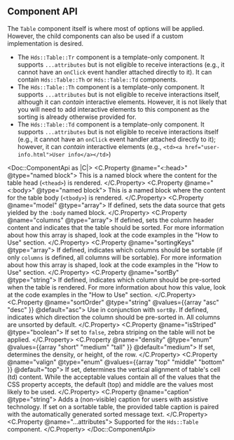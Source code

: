 ## Component API

The `Table` component itself is where most of options will be applied. However, the child components can also be used if a custom implementation is desired.

- The `Hds::Table::Tr` component is a template-only component. It supports `...attributes` but is not eligible to receive interactions (e.g., it cannot have an `onClick` event handler attached directly to it). It can contain `Hds::Table::Th` or `Hds::Table::Td` components.
- The `Hds::Table::Th` component is a template-only component. It supports `...attributes` but is not eligible to receive interactions itself, although it can _contain_ interactive elements. However, it is not likely that you will need to add interactive elements to this component as the sorting is already otherwise provided for.
- The `Hds::Table::Td` component is a template-only component. It supports `...attributes` but is not eligible to receive interactions itself (e.g., it cannot have an `onClick` event handler attached directly to it); however, it can _contain_ interactive elements (e.g., `<td><a href="user-info.html">User info</a></td>`)

<Doc::ComponentApi as |C|>
  <C.Property @name="<:head>" @type="named block">
    This is a named block where the content for the table head (`<thead>`) is rendered.
  </C.Property>
  <C.Property @name="<:body>" @type="named block">
    This is a named block where the content for the table body (`<tbody>`) is rendered.
  </C.Property>
  <C.Property @name="model" @type="array">
    If defined, sets the data source that gets yielded by the `:body` named block.
  </C.Property>
  <C.Property @name="columns" @type="array">
    If defined, sets the column header content and indicates that the table should be sorted. For more information about how this array is shaped, look at the code examples in the "How to Use" section.
  </C.Property>
  <C.Property @name="sortingKeys" @type="array">
    If defined, indicates which columns should be sortable (if only `columns` is defined, all columns will be sortable). For more information about how this array is shaped, look at the code examples in the "How to Use" section.
  </C.Property>
  <C.Property @name="sortBy" @type="string">
    If defined, indicates which column should be pre-sorted when the table is rendered. For more information about how this value, look at the code examples in the "How to Use" section.
  </C.Property>
  <C.Property @name="sortOrder" @type="string" @values={{array "asc" "desc" }} @default="asc">
    Use in conjunction with `sortBy`. If defined, indicates which direction the column should be pre-sorted in. All columns are unsorted by default.
  </C.Property>
  <C.Property @name="isStriped" @type="boolean">
    If set to `false`, zebra striping on the table will not be applied.
  </C.Property>
  <C.Property @name="density" @type="enum" @values={{array "short" "medium" "tall" }} @default="medium">
    If set, determines the density, or height, of the row.
  </C.Property>
  <C.Property @name="valign" @type="enum" @values={{array "top" "middle" "bottom" }} @default="top">
    If set, determines the vertical alignment of table's cell (td) content. While the acceptable values contain all of the values that the CSS property accepts, the default (top) and middle are the values most likely to be used.
  </C.Property>
  <C.Property @name="caption" @type="string">
    Adds a (non-visible) caption for users with assistive technology. If set on a sortable table, the provided table caption is paired with the automatically generated sorted message text.
  </C.Property>
  <C.Property @name="...attributes">
    Supported for the `Hds::Table` component.
  </C.Property>
</Doc::ComponentApi>
